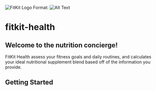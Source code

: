 ![FitKit Logo](https://ibb.co/GnZYGy3)
Format: ![Alt Text](url)

# fitkit-health

## Welcome to the nutrition concierge! 

FitKit Health assess your fitness goals and daily routines, and calculates your ideal nutritional supplement blend based off of the information you provide.  

## Getting Started

